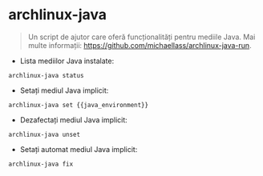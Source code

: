 # archlinux-java

> Un script de ajutor care oferă funcționalități pentru mediile Java.
> Mai multe informații: <https://github.com/michaellass/archlinux-java-run>.

- Lista mediilor Java instalate:

`archlinux-java status`

- Setați mediul Java implicit:

`archlinux-java set {{java_environment}}`

- Dezafectați mediul Java implicit:

`archlinux-java unset`

- Setați automat mediul Java implicit:

`archlinux-java fix`
